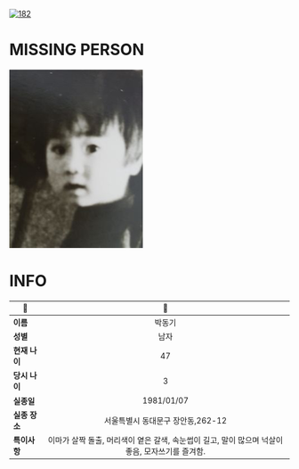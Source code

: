 [![182](https://img.shields.io/badge/%EC%8B%A4%EC%A2%85%EC%8B%A0%EA%B3%A0%EB%8A%94%20%EA%B5%AD%EB%B2%88%EC%97%86%EC%9D%B4-182-blue)](http://safe182.go.kr/index.do)

# MISSING PERSON

<img src="./missing_person.jpg">

# INFO

|🔑|💎|
|--|:--:|
|**이름**|박동기|
|**성별**|남자|
|**현재 나이**|47|
|**당시 나이**|3|
|**실종일**|1981/01/07|
|**실종 장소**|서울특별시 동대문구 장안동,262-12|
|**특이사항**|이마가 살짝 돌출, 머리색이 옅은 갈색, 속눈썹이 길고, 말이 많으며 넉살이 좋음, 모자쓰기를 즐겨함.|

